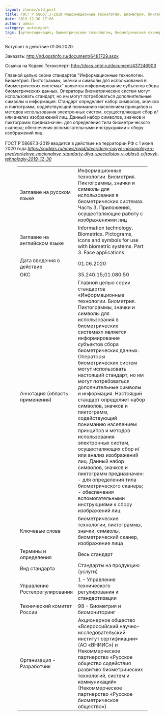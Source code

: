```yaml
---
layout: zlonov/old_post
title: ГОСТ Р 58667.3-2019 Информационные технологии. Биометрия. Пиктограммы, значки и символы для использования в биометрических системах. Часть 3. Приложения, осуществляющие работу с изображениями лиц
date: 2019-12-30 17:08
author: admin
category: autoimport
tags: [аутентификация, биометрические технологии, биометрический сканер, биометрия, ГОСТ Р, значки, изображение лица, НПА, пиктограммы, символы]
---
```


Вступает в действие 01.06.2020.



Заказать: <a href="http://nd.gostinfo.ru/document/6481729.aspx">http://nd.gostinfo.ru/document/6481729.aspx</a>



Ссылка на Кодекс.Техэксперт: <a href="http://docs.cntd.ru/document/437246903">http://docs.cntd.ru/document/437246903</a>



Главной целью серии стандартов "Информационные технологии. Биометрия. Пиктограммы, значки и символы для использования в биометрических системах" является информирование субъектов сбора биометрических данных. Операторы биометрических систем могут использовать стандарт, но им могут потребоваться дополнительные символы и информация. Стандарт определяет набор символов, значков и пиктограмм, содействующий пониманию населением принципов и методов использования электронных систем, осуществляющих сбор и/или анализ изображений лиц. Данный набор символов, значков и пиктограмм предназначен: для определения типа биометрического сканера; обеспечения вспомогательными инструкциями к сбору изображений лиц.<br /><br />ГОСТ Р 58667.3-2019 вводится в действие на территории РФ с 1 июня 2020 года.<cite><a href="https://kodeks.ru/news/read/utverjdeny-novye-nacionalnye-i-predvaritelnye-nacionalnye-standarty-dlya-specialistov-v-oblasti-cifrovyh-tehnologiy-2019-12-30">https://kodeks.ru/news/read/utverjdeny-novye-nacionalnye-i-predvaritelnye-nacionalnye-standarty-dlya-specialistov-v-oblasti-cifrovyh-tehnologiy-2019-12-30</a></cite>


<!-- wp:table -->
<figure class="wp-block-table"><table class=""><tbody><tr><td>Заглавие на русском языке</td><td>Информационные технологии. Биометрия. Пиктограммы, значки и символы для использования в биометрических системах. Часть 3. Приложения, осуществляющие работу с изображениями лиц</td></tr><tr><td>Заглавие на английском языке</td><td>Information technology. Biometrics. Pictograms, icons and symbols for use with biometric systems. Part 3. Face applications</td></tr><tr><td>Дата введения в действие</td><td>01.06.2020</td></tr><tr><td>ОКС</td><td>35.240.15;01.080.50</td></tr><tr><td>Аннотация (область применения)</td><td>Главной целью серии стандартов «Информационные технологии. Биометрия. Пиктограммы, значки и символы для использования в биометрических системах» является информирование субъектов сбора биометрических данных. Операторы биометрических систем могут использовать настоящий стандарт, но им могут потребоваться дополнительные символы и информация. Настоящий стандарт определяет набор символов, значков и пиктограмм, содействующий пониманию населением принципов и методов использования электронных систем, осуществляющих сбор и/или анализ изображений лиц. Данный набор символов, значков и пиктограмм предназначен: - для определения типа биометрического сканера; - обеспечения вспомогательными инструкциями к сбору изображений лиц</td></tr><tr><td>Ключевые слова</td><td>биометрические технологии, пиктограммы, значки, символы, биометрический сканер, изображение лица</td></tr><tr><td>Термины и определения</td><td>Весь стандарт</td></tr><tr><td>Вид стандарта</td><td>Стандарты на продукцию (услуги)</td></tr><tr><td>Управление Ростехрегулирования</td><td>1 - Управление технического регулирования и стандартизации</td></tr><tr><td>Технический комитет России </td><td>98 - Биометрия и биомониторинг</td></tr><tr><td>Организация - Разработчик</td><td>Акционерное общество «Всероссийский научно-исследовательский институт сертификации» (АО «ВНИИС») и Некоммерческое партнерство «Русское общество содействия развитию биометрических технологий, систем и коммуникаций» (Некоммерческое партнерство «Русское биометрическое общество»)</td></tr></tbody></table></figure>
<!-- /wp:table -->

